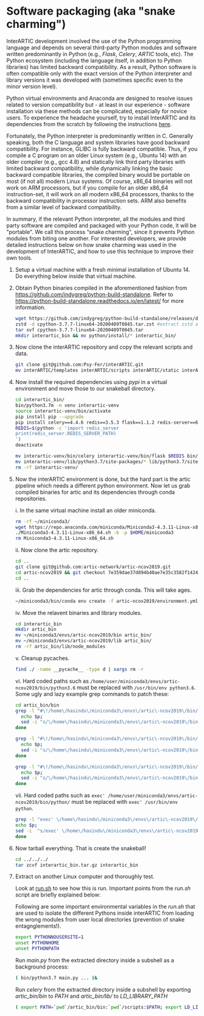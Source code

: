 
# Software packaging (aka "snake charming")

InterARTIC development involved the use of the Python programming language and depends on several third-party Python modules and software written predominantly in Python (e.g., *Flask*, *Celery*, *ARTIC* tools, etc). The Python ecosystem (including the language itself, in addition to Python libraries) has limited backward compatibility. As a result, Python software is often compatible only with the exact version of the Python interpreter and library versions it was developed with (sometimes specific even to the minor version level).

Python virtual environments and Anaconda are designed to resolve issues related to version compatibility but - at least in our experience - software installation via these methods can be complicated, especially for novice users. To experience the headache yourself, try to install InterARTIC and its dependencies from the scratch by following the instructions [here](https://psy-fer.github.io/interARTIC/installation).

Fortunately, the Python interpreter is predominantly written in C. Generally speaking, both the C language and system libraries have good backward compatibility. For instance, GLIBC is fully backward compatible. Thus, if you compile a C program on an older Linux system (e.g., Ubuntu 14) with an older compiler (e.g., gcc 4.8) and statically link third party libraries with limited backward compatibility, while dynamically linking the basic backward compatible libraries, the compiled binary would be portable on most (if not all) modern Linux systems. Of course, x86_64 binaries will not work on ARM processors, but if you compile for an older x86_64 instruction-set, it will work on all modern x86_64 processors, thanks to the backward compatibility in processor instruction sets. ARM also benefits from a similar level of backward compatibility.

In summary, if the relevant Python interpreter, all the modules and third party software are compiled and packaged with your Python code, it will be "portable". We call this process “snake charming", since it prevents Python modules from biting one another. For interested developers, we provide detailed instructions below on how snake charming was used in the development of InterARTIC, and how to use this technique to improve their own tools.

1. Setup a virtual machine with a fresh minimal installation of Ubuntu 14. Do everything below inside that virtual machine.

2. Obtain Python binaries compiled in the aforementioned fashion from https://github.com/indygreg/python-build-standalone. Refer to https://python-build-standalone.readthedocs.io/en/latest/ for more information.

    ```bash
    wget https://github.com/indygreg/python-build-standalone/releases/download/20200408/cpython-3.7.7-linux64-20200409T0045.tar.zst #python 3.7 needed for interARTIC
    zstd -d cpython-3.7.7-linux64-20200409T0045.tar.zst #extract zstd archive
    tar xvf cpython-3.7.7-linux64-20200409T0045.tar
    mkdir interartic_bin && mv python/install/* interartic_bin/
    ```

3. Now clone the interARTIC repository and copy the relevant scripts and data.

    ```bash
    git clone git@github.com:Psy-Fer/interARTIC.git
    mv interARTIC/templates interARTIC/scripts interARTIC/static interARTIC/src interARTIC/primer-schemes interARTIC/run.sh interARTIC/main.py interARTIC/config.init interartic_bin/
    ```

4. Now install the required dependencies using *pypi* in a virtual environment and move those to our snakeball directory.

    ```bash
    cd interartic_bin/
    bin/python3.7m -m venv interartic-venv
    source interartic-venv/bin/activate  
    pip install pip --upgrade
    pip install celery==4.4.6 redis==3.5.3 flask==1.1.2 redis-server==6.0.9 pandas==1.2.4
    REDIS=$(python -c 'import redis_server
    print(redis_server.REDIS_SERVER_PATH)
    ')
    deactivate
    ```

    ```bash
    mv interartic-venv/bin/celery interartic-venv/bin/flask $REDIS bin/
    mv interartic-venv/lib/python3.7/site-packages/* lib/python3.7/site-packages/
    rm -rf interartic-venv/
    ```

5. Now the interARTIC environment is done, but the hard part is the artic pipeline which needs a different python environment. Now let us grab compiled binaries for artic and its dependencies through conda repositories.

    i. In the same virtual machine install an older miniconda.

    ```bash
    rm -rf ~/miniconda3/
    wget https://repo.anaconda.com/miniconda/Miniconda3-4.3.11-Linux-x86_64.sh
    ./Miniconda3-4.3.11-Linux-x86_64.sh -b -p $HOME/miniconda3
    rm Miniconda3-4.3.11-Linux-x86_64.sh
    ```

    ii. Now clone the artic repository.

    ```bash
    cd ..
    git clone git@github.com:artic-network/artic-ncov2019.git
    cd artic-ncov2019 && git checkout 7e359dae37d894b40ae7e35c3582f14244ef4d36
    cd ..
    ```

    iii. Grab the dependencies for artic through conda. This will take ages.

    ```bash
    ~/miniconda3/bin/conda env create -f artic-ncov2019/environment.yml
    ```

    iv. Move the relavent binaries and library modules.

    ```bash
    cd interartic_bin
    mkdir artic_bin
    mv ~/miniconda3/envs/artic-ncov2019/bin artic_bin/
    mv ~/miniconda3/envs/artic-ncov2019/lib artic_bin/
    rm -rf artic_bin/lib/node_modules
    ```

    v. Cleanup pycaches.

    ```bash
    find ./ -name __pycache__ -type d | xargs rm -r
    ```

    vi. Hard coded paths such as `/home/user/miniconda3/envs/artic-ncov2019/bin/python3.6` must be replaced with `/usr/bin/env python3.6`. Some ugly and lazy example grep commands to patch these:

    ```bash
    cd artic_bin/bin
    grep -l "#\!/home\/hasindu\/miniconda3\/envs\/artic\-ncov2019\/bin/python3.6" * | while read p; do
      echo $p;
      sed -i "s/\/home\/hasindu\/miniconda3\/envs\/artic\-ncov2019\/bin\/python3.6/\/usr\/bin\/env python3.6/g" $p;  
    done

    grep -l "#\!/home\/hasindu\/miniconda3\/envs\/artic\-ncov2019\/bin/python" * | while read p; do
      echo $p;
      sed -i "s/\/home\/hasindu\/miniconda3\/envs\/artic\-ncov2019\/bin\/python/\/usr\/bin\/env python/g" $p;  
    done

    grep -l "#\!/home\/hasindu\/miniconda3\/envs\/artic\-ncov2019\/bin/perl" * | while read p; do
      echo $p;
      sed -i "s/\/home\/hasindu\/miniconda3\/envs\/artic\-ncov2019\/bin\/perl/\/usr\/bin\/env perl/g" $p;  
    done
    ```

    vii. Hard coded paths such as `exec' /home/user/miniconda3/envs/artic-ncov2019/bin/python/` must be replaced with  `exec' /usr/bin/env python`.

    ```bash
    grep -l "exec' \/home\/hasindu\/miniconda3\/envs\/artic\-ncov2019\/bin/python" * | while read p; do
    echo $p;
    sed -i  "s/exec' \/home\/hasindu\/miniconda3\/envs\/artic\-ncov2019\/bin\/python/exec' \/usr\/bin\/env python/g" $p;  
    done
    ```

6. Now tarball everything. That is create the snakeball!

    ```bash
    cd ../../../
    tar zcvf interartic_bin.tar.gz interartic_bin
    ```

7. Extract on another Linux computer and thoroughly test.


    Look at [run.sh](https://github.com/Psy-Fer/interARTIC/blob/master/run.sh) to see how this is run. Important points from the _run.sh_ script are briefly explained below:

    Following are some important environmental variables in the _run.sh_ that are used to isolate the different Pythons inside interARTIC from loading the wrong modules from user local directories (prevention of snake entagnglements!).


    ```bash
    export PYTHONNOUSERSITE=1
    unset PYTHONHOME
    unset PYTHONPATH
    ```

    Run *main.py* from the extracted directory inside a subshell as a background process:

    ```bash
    ( bin/python3.7 main.py ... )&
    ```

    Run *celery* from the extracted directory inside a subshell by exporting *artic_bin/bin* to *PATH* and *artic_bin/lib/* to *LD_LIBRARY_PATH*

    ```bash
    ( export PATH=`pwd`/artic_bin/bin:`pwd`/scripts:$PATH; export LD_LIBRARY_PATH=`pwd`/artic_bin/lib/:$LD_LIBRARY_PATH; bin/python3.7m bin/celery worker -A main.celery )&
    ```
